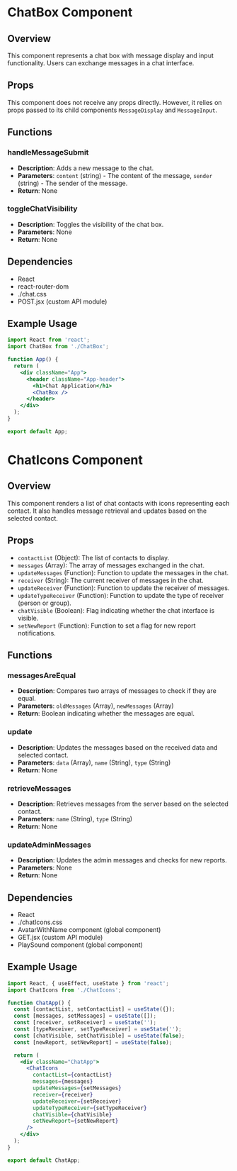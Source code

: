 # ChatBox Component

## Overview
This component represents a chat box with message display and input functionality. Users can exchange messages in a chat interface.

## Props

This component does not receive any props directly. However, it relies on props passed to its child components `MessageDisplay` and `MessageInput`.

## Functions

### handleMessageSubmit
- **Description**: Adds a new message to the chat.
- **Parameters**: `content` (string) - The content of the message, `sender` (string) - The sender of the message.
- **Return**: None

### toggleChatVisibility
- **Description**: Toggles the visibility of the chat box.
- **Parameters**: None
- **Return**: None

## Dependencies

- React
- react-router-dom
- ./chat.css
- POST.jsx (custom API module)

## Example Usage

```jsx
import React from 'react';
import ChatBox from './ChatBox';

function App() {
  return (
    <div className="App">
      <header className="App-header">
        <h1>Chat Application</h1>
        <ChatBox />
      </header>
    </div>
  );
}

export default App;
````

# ChatIcons Component

## Overview
This component renders a list of chat contacts with icons representing each contact. It also handles message retrieval and updates based on the selected contact.

## Props

- `contactList` (Object): The list of contacts to display.
- `messages` (Array): The array of messages exchanged in the chat.
- `updateMessages` (Function): Function to update the messages in the chat.
- `receiver` (String): The current receiver of messages in the chat.
- `updateReceiver` (Function): Function to update the receiver of messages.
- `updateTypeReceiver` (Function): Function to update the type of receiver (person or group).
- `chatVisible` (Boolean): Flag indicating whether the chat interface is visible.
- `setNewReport` (Function): Function to set a flag for new report notifications.

## Functions

### messagesAreEqual
- **Description**: Compares two arrays of messages to check if they are equal.
- **Parameters**: `oldMessages` (Array), `newMessages` (Array)
- **Return**: Boolean indicating whether the messages are equal.

### update
- **Description**: Updates the messages based on the received data and selected contact.
- **Parameters**: `data` (Array), `name` (String), `type` (String)
- **Return**: None

### retrieveMessages
- **Description**: Retrieves messages from the server based on the selected contact.
- **Parameters**: `name` (String), `type` (String)
- **Return**: None

### updateAdminMessages
- **Description**: Updates the admin messages and checks for new reports.
- **Parameters**: None
- **Return**: None

## Dependencies

- React
- ./chatIcons.css
- AvatarWithName component (global component)
- GET.jsx (custom API module)
- PlaySound component (global component)

## Example Usage

```jsx
import React, { useEffect, useState } from 'react';
import ChatIcons from './ChatIcons';

function ChatApp() {
  const [contactList, setContactList] = useState({});
  const [messages, setMessages] = useState([]);
  const [receiver, setReceiver] = useState('');
  const [typeReceiver, setTypeReceiver] = useState('');
  const [chatVisible, setChatVisible] = useState(false);
  const [newReport, setNewReport] = useState(false);

  return (
    <div className="ChatApp">
      <ChatIcons
        contactList={contactList}
        messages={messages}
        updateMessages={setMessages}
        receiver={receiver}
        updateReceiver={setReceiver}
        updateTypeReceiver={setTypeReceiver}
        chatVisible={chatVisible}
        setNewReport={setNewReport}
      />
    </div>
  );
}

export default ChatApp;
